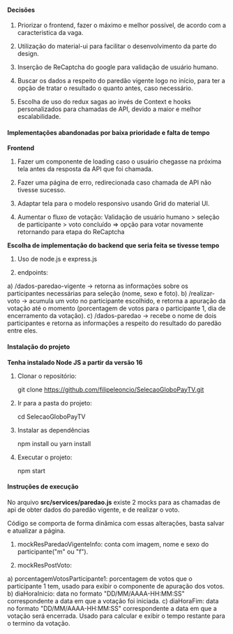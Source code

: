 #### Decisões

1. Priorizar o frontend, fazer o máximo e melhor possível, de acordo com a caracteristica da vaga.

2. Utilização do material-ui para facilitar o desenvolvimento da parte do design.

3. Inserção de ReCaptcha do google para validação de usuário humano.

4. Buscar os dados a respeito do paredão vigente logo no início, para ter a opção de tratar o resultado o quanto antes, caso necessário.

5. Escolha de uso do redux sagas ao invés de Context e hooks personalizados para chamadas de API, devido a maior e melhor escalabilidade.

#### Implementações abandonadas por baixa prioridade e falta de tempo

**Frontend**

1. Fazer um componente de loading caso o usuário chegasse na próxima tela antes da resposta da API que foi chamada.

2. Fazer uma página de erro, redirecionada caso chamada de API não tivesse sucesso.

3. Adaptar tela para o modelo responsivo usando Grid do material UI.

4. Aumentar o fluxo de votação: Validação de usuário humano > seleção de participante > voto concluído => opção para votar novamente retornando para etapa do ReCaptcha

**Escolha de implementação do backend que seria feita se tivesse tempo**

1. Uso de node.js e express.js

2. endpoints:

a) /dados-paredao-vigente -> retorna as informações sobre os participantes necessárias para seleção (nome, sexo e foto).
b) /realizar-voto -> acumula um voto no participante escolhido, e retorna a apuração da votação até o momento (porcentagem de votos para o participante 1, dia de encerramento da votação).
c) /dados-paredao -> recebe o nome de dois participantes e retorna as informações a respeito do resultado do paredão entre eles.

#### Instalação do projeto

**Tenha instalado Node JS a partir da versão 16**

1. Clonar o repositório:

    git clone https://github.com/filipeleoncio/SelecaoGloboPayTV.git

2. Ir para a pasta do projeto:

    cd SelecaoGloboPayTV

3. Instalar as dependências

    npm install
    ou
    yarn install

4. Executar o projeto:

    npm start

#### Instruções de execução

No arquivo **src/services/paredao.js** existe 2 mocks para as chamadas de api de obter dados do paredão vigente, e de realizar o voto.

Código se comporta de forma dinâmica com essas alterações, basta salvar e atualizar a página.

1. mockResParedaoVigenteInfo: conta com imagem, nome e sexo do participante("m" ou "f").

2. mockResPostVoto:

a) porcentagemVotosParticipante1: porcentagem de votos que o participante 1 tem, usado para exibir o componente de apuração dos votos.
b) diaHoraInicio: data no formato "DD/MM/AAAA-HH:MM:SS" correspondente a data em que a votação foi iniciada.
c) diaHoraFim: data no formato "DD/MM/AAAA-HH:MM:SS" correspondente a data em que a votação será encerrada. Usado para calcular e exibir o tempo restante para o termino da votação.
